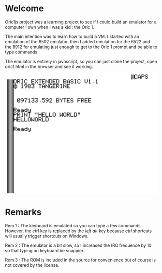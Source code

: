 # Welcome

Oric1js project was a learning project to see if I could build an emulator for a computer I own
when I was a kid : the Oric 1.

The main intention was to learn how to build a VM. I started with an emulation of the 6502
emulator, then I added emulation for the 6522 and the 8912 for emulating just enough to get
to the Oric 1 prompt and be able to type commands.

The emulator is entirely in javascript, so you can just clone the project, open
oric1.html in the browser and see it working. 

![Oric1 prompt](https://github.com/ecaradec/oric1js/blob/master/img/oric1.png)

# Remarks

Rem 1 : The keyboard is emulated so you can type a few commands. However, the ctrl key
is replaced by the *left alt* key because *ctrl* shortcuts will usually trigger
shortcuts on Windows.

Rem 2 : The emulator is a bit slow, so I increased the IRQ frequence by 10 so that typing
on keyboard be snappier.

Rem 3 : The ROM is included in the source for convenience but of course is not
covered by the license.


